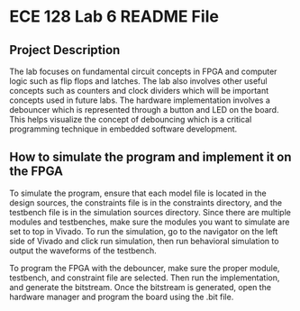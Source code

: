 # ECE 128 Lab 6 README File


## Project Description
The lab focuses on fundamental circuit concepts in FPGA and computer logic such as flip flops and latches. The lab also involves other useful concepts such as counters and clock dividers which will be important concepts used in future labs. The hardware implementation involves a debouncer which is represented through a button and LED on the board. This helps visualize the concept of debouncing which is a critical programming technique in embedded software development. 

## How to simulate the program and implement it on the FPGA 
To simulate the program, ensure that each model file is located in the design sources, the constraints file is in the constraints directory, and the testbench file is in the simulation sources directory. Since there are multiple modules and testbenches, make sure the modules you want to simulate are set to top in Vivado. To run the simulation, go to the navigator on the left side of Vivado and click run simulation, then run behavioral simulation to output the waveforms of the testbench. 

To program the FPGA with the debouncer, make sure the proper module, testbench, and constraint file are selected. Then run the implementation, and generate the bitstream. Once the bitstream is generated, open the hardware manager and program the board using the .bit file. 
